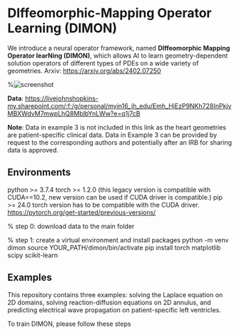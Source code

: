 # DIffeomorphic-Mapping Operator Learning (DIMON)
We introduce a neural operator framework, named **DIffeomorphic Mapping Operator learNing (DIMON)**, which allows AI to learn geometry-dependent solution operators of different types of PDEs on a wide variety of geometries. Arxiv: https://arxiv.org/abs/2402.07250

%![screenshot](./figure/screenshot.png)

**Data**: https://livejohnshopkins-my.sharepoint.com/:f:/g/personal/myin16_jh_edu/Emh_HjEzP9NKh728InPkjvMBXWdvM7mwpLhQ8MblbYnLWw?e=q1j7cB

**Note**: Data in example 3 is not included in this link as the heart geometries are patient-specific clinical data. Data in Example 3 can be provided by request to the corresponding authors and potentially after an IRB for sharing data is approved.

## Environments
python >= 3.7.4
torch >= 1.2.0 (this legacy version is compatible with CUDA==10.2,  new version can be used if CUDA driver is compatible.)
pip >= 24.0
torch version has to be compatible with the CUDA driver. https://pytorch.org/get-started/previous-versions/

% step 0: download data to the main folder

% step 1: create a virtual environment and install packages
python -m venv dimon
source YOUR_PATH/dimon/bin/activate
pip install torch matplotlib scipy scikit-learn

## Examples
This repository contains three examples: solving the Laplace equation on 2D domains, solving reaction-diffusion equations on 2D annulus, and predicting electrical wave propagation on patient-specific left ventricles.

To train DIMON, please follow these steps
